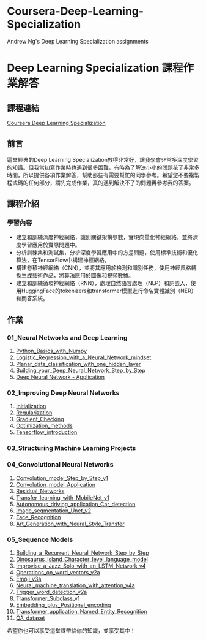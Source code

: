 # Coursera-Deep-Learning-Specialization
Andrew Ng's Deep Learning Specialization assignments 

# Deep Learning Specialization 課程作業解答

## 課程連結
[Coursera Deep Learning Specialization](https://www.coursera.org/specializations/deep-learning)

## 前言
這堂經典的Deep Learning Specialization教得非常好，讓我學會非常多深度學習的知識。但我當初寫作業時也遇到很多困難，有時為了解決小小的問題花了非常多時間，所以提供各項作業解答，幫助那些有需要幫忙的同學參考。希望您不要複製程式碼的任何部分，請先完成作業，真的遇到解決不了的問題再參考我的答案。

## 課程介紹
### 學習內容
- 建立和訓練深度神經網絡，識別關鍵架構參數，實現向量化神經網絡，並將深度學習應用於實際問題中。
- 分析訓練集和測試集，分析深度學習應用中的方差問題，使用標準技術和優化算法，在TensorFlow中構建神經網絡。
- 構建卷積神經網絡（CNN），並將其應用於檢測和識別任務，使用神經風格轉換生成藝術作品，將算法應用於圖像和視頻數據。
- 建立和訓練循環神經網絡（RNN），處理自然語言處理（NLP）和詞嵌入，使用HuggingFace的tokenizers和transformer模型進行命名實體識別（NER）和問答系統。

## 作業
### 01_Neural Networks and Deep Learning
1. [Python_Basics_with_Numpy](https://github.com/kevin89224/Coursera-Deep-Learning-Specialization/blob/main/01_Neural%20Networks%20and%20Deep%20Learning/1_Python_Basics_with_Numpy.ipynb)
2. [Logistic_Regression_with_a_Neural_Network_mindset](https://github.com/kevin89224/Coursera-Deep-Learning-Specialization/blob/main/01_Neural%20Networks%20and%20Deep%20Learning/2_Logistic_Regression_with_a_Neural_Network_mindset.ipynb)
3. [Planar_data_classification_with_one_hidden_layer](https://github.com/kevin89224/Coursera-Deep-Learning-Specialization/blob/main/01_Neural%20Networks%20and%20Deep%20Learning/3_Planar_data_classification_with_one_hidden_layer.ipynb)
4. [Building_your_Deep_Neural_Network_Step_by_Step](https://github.com/kevin89224/Coursera-Deep-Learning-Specialization/blob/main/01_Neural%20Networks%20and%20Deep%20Learning/4_Building_your_Deep_Neural_Network_Step_by_Step.ipynb)
5. [Deep Neural Network - Application](https://github.com/kevin89224/Coursera-Deep-Learning-Specialization/blob/main/01_Neural%20Networks%20and%20Deep%20Learning/5_Deep%20Neural%20Network%20-%20Application.ipynb)


### 02_Improving Deep Neural Networks
1. [Initialization](https://github.com/kevin89224/Coursera-Deep-Learning-Specialization/blob/main/02_Improving%20Deep%20Neural%20Networks/1_Initialization.ipynb)
2. [Regularization](https://github.com/kevin89224/Coursera-Deep-Learning-Specialization/blob/main/02_Improving%20Deep%20Neural%20Networks/2_Regularization.ipynb)
3. [Gradient_Checking](https://github.com/kevin89224/Coursera-Deep-Learning-Specialization/blob/main/02_Improving%20Deep%20Neural%20Networks/3_Gradient_Checking.ipynb)
4. [Optimization_methods](https://github.com/kevin89224/Coursera-Deep-Learning-Specialization/blob/main/02_Improving%20Deep%20Neural%20Networks/4_Optimization_methods.ipynb)
5. [Tensorflow_introduction](https://github.com/kevin89224/Coursera-Deep-Learning-Specialization/blob/main/02_Improving%20Deep%20Neural%20Networks/5_Tensorflow_introduction.ipynb)

### 03_Structuring Machine Learning Projects

### 04_Convolutional Neural Networks
1. [Convolution_model_Step_by_Step_v1](https://github.com/kevin89224/Coursera-Deep-Learning-Specialization/blob/main/04_Convolutional%20Neural%20Networks/1_Convolution_model_Step_by_Step_v1.ipynb)
2. [Convolution_model_Application](https://github.com/kevin89224/Coursera-Deep-Learning-Specialization/blob/main/04_Convolutional%20Neural%20Networks/2_Convolution_model_Application.ipynb)
3. [Residual_Networks](https://github.com/kevin89224/Coursera-Deep-Learning-Specialization/blob/main/04_Convolutional%20Neural%20Networks/3_Residual_Networks.ipynb)
4. [Transfer_learning_with_MobileNet_v1](https://github.com/kevin89224/Coursera-Deep-Learning-Specialization/blob/main/04_Convolutional%20Neural%20Networks/4_Transfer_learning_with_MobileNet_v1.ipynb)
5. [Autonomous_driving_application_Car_detection](https://github.com/kevin89224/Coursera-Deep-Learning-Specialization/blob/main/04_Convolutional%20Neural%20Networks/5_Autonomous_driving_application_Car_detection.ipynb)
6. [Image_segmentation_Unet_v2](https://github.com/kevin89224/Coursera-Deep-Learning-Specialization/blob/main/04_Convolutional%20Neural%20Networks/6_Image_segmentation_Unet_v2.ipynb)
7. [Face_Recognition](https://github.com/kevin89224/Coursera-Deep-Learning-Specialization/blob/main/04_Convolutional%20Neural%20Networks/7_Face_Recognition.ipynb)
8. [Art_Generation_with_Neural_Style_Transfer](https://github.com/kevin89224/Coursera-Deep-Learning-Specialization/blob/main/04_Convolutional%20Neural%20Networks/8_Art_Generation_with_Neural_Style_Transfer.ipynb)

### 05_Sequence Models
1. [Building_a_Recurrent_Neural_Network_Step_by_Step](https://github.com/kevin89224/Coursera-Deep-Learning-Specialization/blob/main/05_Sequence%20Models/1_Building_a_Recurrent_Neural_Network_Step_by_Step.ipynb)
2. [Dinosaurus_Island_Character_level_language_model](https://github.com/kevin89224/Coursera-Deep-Learning-Specialization/blob/main/05_Sequence%20Models/2_Dinosaurus_Island_Character_level_language_model.ipynb)
3. [Improvise_a_Jazz_Solo_with_an_LSTM_Network_v4](https://github.com/kevin89224/Coursera-Deep-Learning-Specialization/blob/main/05_Sequence%20Models/3_Improvise_a_Jazz_Solo_with_an_LSTM_Network_v4.ipynb)
4. [Operations_on_word_vectors_v2a](https://github.com/kevin89224/Coursera-Deep-Learning-Specialization/blob/main/05_Sequence%20Models/4_Operations_on_word_vectors_v2a.ipynb)
5. [Emoji_v3a](https://github.com/kevin89224/Coursera-Deep-Learning-Specialization/blob/main/05_Sequence%20Models/5_Emoji_v3a.ipynb)
6. [Neural_machine_translation_with_attention_v4a](https://github.com/kevin89224/Coursera-Deep-Learning-Specialization/blob/main/05_Sequence%20Models/6_Neural_machine_translation_with_attention_v4a.ipynb)
7. [Trigger_word_detection_v2a]()
8. [Transformer_Subclass_v1]()
9. [Embedding_plus_Positional_encoding]()
10. [Transformer_application_Named_Entity_Recognition](https://github.com/kevin89224/Coursera-Deep-Learning-Specialization/blob/main/05_Sequence%20Models/10_Transformer_application_Named_Entity_Recognition.ipynb)
11. [QA_dataset](https://github.com/kevin89224/Coursera-Deep-Learning-Specialization/blob/main/05_Sequence%20Models/11_QA_dataset.ipynb)

希望你也可以享受這堂課帶給你的知識，並享受其中！
